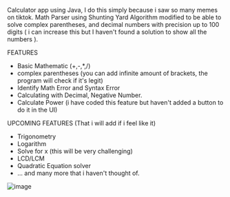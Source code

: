 Calculator app using Java, I do this simply because i saw so many memes on tiktok.
Math Parser using Shunting Yard Algorithm modified to be able to solve complex parentheses, and decimal numbers with precision up to 100 digits ( i can increase this but I haven't found a solution to show all the numbers ).

FEATURES
  + Basic Mathematic (+,-,*,/)
  + complex parentheses (you can add infinite amount of brackets, the program will check if it's legit)
  + Identify Math Error and Syntax Error
  + Calculating with Decimal, Negative Number.
  + Calculate Power (i have coded this feature but haven't added a button to do it in the UI)

UPCOMING FEATURES (That i will add if i feel like it)
  + Trigonometry
  + Logarithm
  + Solve for x (this will be very challenging)
  + LCD/LCM
  + Quadratic Equation solver
  + ... and many more that i haven't thought of.

![image](https://github.com/DucNguyen1311/Precise-Calculator/assets/125811007/d2ffc33b-d856-4fc2-b550-8d6d206102dc)
